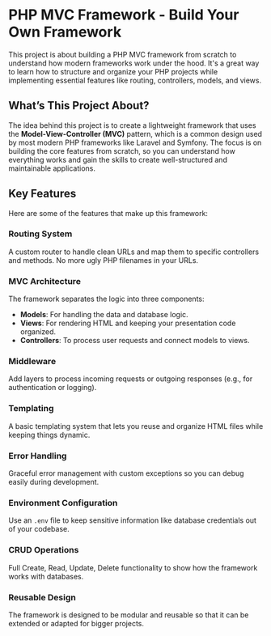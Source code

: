 # PHP MVC Framework - Build Your Own Framework  

This project is about building a PHP MVC framework from scratch to understand how modern frameworks work under the hood. It's a great way to learn how to structure and organize your PHP projects while implementing essential features like routing, controllers, models, and views.  

## What’s This Project About?  

The idea behind this project is to create a lightweight framework that uses the **Model-View-Controller (MVC)** pattern, which is a common design used by most modern PHP frameworks like Laravel and Symfony. The focus is on building the core features from scratch, so you can understand how everything works and gain the skills to create well-structured and maintainable applications.  

## Key Features  

Here are some of the features that make up this framework:  

### Routing System  
A custom router to handle clean URLs and map them to specific controllers and methods. No more ugly PHP filenames in your URLs.  

### MVC Architecture  
The framework separates the logic into three components:  
- **Models**: For handling the data and database logic.  
- **Views**: For rendering HTML and keeping your presentation code organized.  
- **Controllers**: To process user requests and connect models to views.  

### Middleware  
Add layers to process incoming requests or outgoing responses (e.g., for authentication or logging).  

### Templating  
A basic templating system that lets you reuse and organize HTML files while keeping things dynamic.  

### Error Handling  
Graceful error management with custom exceptions so you can debug easily during development.  

### Environment Configuration  
Use an `.env` file to keep sensitive information like database credentials out of your codebase.  

### CRUD Operations  
Full Create, Read, Update, Delete functionality to show how the framework works with databases.  

### Reusable Design  
The framework is designed to be modular and reusable so that it can be extended or adapted for bigger projects.  
